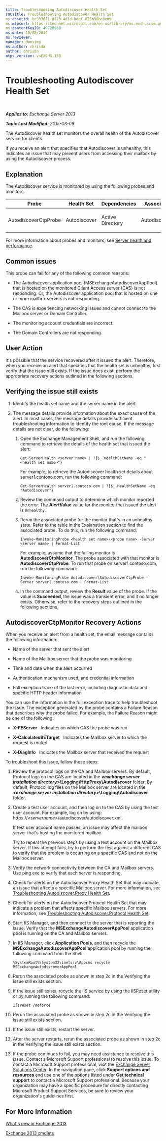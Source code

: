 ```yaml
---
title: Troubleshooting Autodiscover Health Set
TOCTitle: Troubleshooting Autodiscover Health Set
ms:assetid: bc933621-df73-4d1d-bdef-825b98be8e09
ms:mtpsurl: https://technet.microsoft.com/en-us/library/ms.exch.scom.autodiscover(v=EXCHG.150)
ms:contentKeyID: 49720860
ms.date: 10/08/2015
ms.reviewer: 
manager: dansimp
ms.author: chrisda
author: chrisda
mtps_version: v=EXCHG.150
---
```


<div data-xmlns="http://www.w3.org/1999/xhtml">

<div class="topic" data-xmlns="http://www.w3.org/1999/xhtml" data-msxsl="urn:schemas-microsoft-com:xslt" data-cs="http://msdn.microsoft.com/en-us/">

<div data-asp="http://msdn2.microsoft.com/asp">

# Troubleshooting Autodiscover Health Set

</div>

<div id="mainSection">

<div id="mainBody">

<span> </span>

_**Applies to:** Exchange Server 2013_

_**Topic Last Modified:** 2015-03-09_

The Autodiscover health set monitors the overall health of the Autodiscover service for clients.

If you receive an alert that specifies that Autodiscover is unhealthy, this indicates an issue that may prevent users from accessing their mailbox by using the Autodiscover process.

<span id="EXP"></span>

<div>

## Explanation

The Autodiscover service is monitored by using the following probes and monitors.


<table>
<colgroup>
<col style="width: 25%" />
<col style="width: 25%" />
<col style="width: 25%" />
<col style="width: 25%" />
</colgroup>
<thead>
<tr class="header">
<th>Probe</th>
<th>Health Set</th>
<th>Dependencies</th>
<th>Associated Monitors</th>
</tr>
</thead>
<tbody>
<tr class="odd">
<td><p>AutodiscoverCtpProbe</p></td>
<td><p>Autodiscover</p></td>
<td><p>Active Directory</p></td>
<td><p>AutodiscoverCtpMonitor</p></td>
</tr>
</tbody>
</table>


For more information about probes and monitors, see [Server health and performance](https://technet.microsoft.com/en-us/library/jj150551\(v=exchg.150\)).

</div>

<div>

## Common issues

This probe can fail for any of the following common reasons:

  - The Autodiscover application pool (MSExchangeAutodiscoverAppPool) that is hosted on the monitored Client Access server (CAS) is not responding. Or, the Autodiscover application pool that is hosted on one or more mailbox servers is not responding.

  - The CAS is experiencing networking issues and cannot connect to the Mailbox server or Domain Controller.

  - The monitoring account credentials are incorrect.

  - The Domain Controllers are not responding.

</div>

<div>

## User Action

It's possible that the service recovered after it issued the alert. Therefore, when you receive an alert that specifies that the health set is unhealthy, first verify that the issue still exists. If the issue does exist, perform the appropriate recovery actions outlined in the following sections.

<span id="verify"></span>

<div>

## Verifying the issue still exists

1.  Identify the health set name and the server name in the alert.

2.  The message details provide information about the exact cause of the alert. In most cases, the message details provide sufficient troubleshooting information to identify the root cause. If the message details are not clear, do the following:
    
    1.  Open the Exchange Management Shell, and run the following command to retrieve the details of the health set that issued the alert:
        
            Get-ServerHealth <server name> | ?{$_.HealthSetName -eq "<health set name>"}
        
        For example, to retrieve the Autodiscover health set details about server1.contoso.com, run the following command:
        
            Get-ServerHealth server1.contoso.com | ?{$_.HealthSetName -eq "Autodiscover"}
    
    2.  Review the command output to determine which monitor reported the error. The **AlertValue** value for the monitor that issued the alert is `Unhealthy`.
    
    3.  Rerun the associated probe for the monitor that's in an unhealthy state. Refer to the table in the Explanation section to find the associated probe. To do this, run the following command:
        
            Invoke-MonitoringProbe <health set name>\<probe name> -Server <server name> | Format-List
        
        For example, assume that the failing monitor is **AutodiscoverCtpMonitor**. The probe associated with that monitor is **AutodiscoverCtpProbe**. To run that probe on server1.contoso.com, run the following command:
        
            Invoke-MonitoringProbe Autodiscover\AutodiscoverCtpProbe -Server server1.contoso.com | Format-List
    
    4.  In the command output, review the **Result** value of the probe. If the value is **Succeeded**, the issue was a transient error, and it no longer exists. Otherwise, refer to the recovery steps outlined in the following sections.

</div>

<span id="TestMonitors"></span>

<div>

## AutodiscoverCtpMonitor Recovery Actions

When you receive an alert from a health set, the email message contains the following information:

  - Name of the server that sent the alert

  - Name of the Mailbox server that the probe was monitoring

  - Time and date when the alert occurred

  - Authentication mechanism used, and credential information

  - Full exception trace of the last error, including diagnostic data and specific HTTP header information

You can use the information in the full exception trace to help troubleshoot the issue. The exception generated by the probe contains a Failure Reason that describes why the probe failed. For example, the Failure Reason might be one of the following:

  - **X-FEServer**   Indicates on which CAS the probe was run

  - **X-CalculatedBETarget**   Indicates the Mailbox server to which the request is routed

  - **X-DiagInfo**   Indicates the Mailbox server that received the request

To troubleshoot this issue, follow these steps:

1.  Review the protocol logs on the CA and Mailbox servers. By default, Protocol logs on the CAS are located in the ***\<exchange server installation directory\>*\\Logging\\HttpProxy\\Autodiscover** folder. By default, Protocol log files on the Mailbox server are located in the ***\<exchange server installation directory\>*\\Logging\\Autodiscover** folder.

2.  Create a test user account, and then log on to the CAS by using the test user account. For example, log on by using: https://*\<servername\>*/autodiscover/autodiscover.xml.
    
    If test user account name passes, an issue may affect the mailbox server that's hosting the monitored mailbox.
    
    Try to repeat the previous steps by using a test account on the Mailbox server. If this attempt fails, try to perform the test against a different CAS to verify that the problem is occurring on a specific CAS and not on the Mailbox server.

3.  Verify the network connectivity between the CA and Mailbox servers. Use ping.exe to verify that each server is responding.

4.  Check for alerts on the Autodiscover.Proxy Health Set that may indicate an issue that affects a specific Mailbox server. For more information, see [Troubleshooting Autodiscover.Proxy Health Set](troubleshooting-autodiscover-proxy-health-set.md).

5.  Check for alerts on the Autodiscover.Protocol Health Set that may indicate a problem that affects specific Mailbox servers. For more information, see [Troubleshooting Autodiscover.Protocol Health Set](troubleshooting-autodiscover-protocol-health-set.md).

6.  Start IIS Manager, and then connect to the server that is reporting the issue. Verify that the **MSExchangeAutodiscoverAppPool** application pool is running on the CA and Mailbox servers.

7.  In IIS Manager, click **Application Pools**, and then recycle the **MSExchangeAutodiscoverAppPool** application pool by running the following command from the Shell:
    
        %SystemRoot%\System32\inetsrv\Appcmd recycle MSExchangeAutodiscoverAppPool

8.  Rerun the associated probe as shown in step 2c in the Verifying the issue still exists section.

9.  If the issue still exists, recycle the IIS service by using the IISReset utility or by running the following command:
    
        Iisreset /noforce

10. Rerun the associated probe as shown in step 2c in the Verifying the issue still exists section.

11. If the issue still exists, restart the server.

12. After the server restarts, rerun the associated probe as shown in step 2c in the Verifying the issue still exists section.

13. If the probe continues to fail, you may need assistance to resolve this issue. Contact a Microsoft Support professional to resolve this issue. To contact a Microsoft Support professional, visit the [Exchange Server Solutions Center](http://go.microsoft.com/fwlink/p/?linkid=180809). In the navigation pane, click **Support options and resources** and use one of the options listed under **Get technical support** to contact a Microsoft Support professional. Because your organization may have a specific procedure for directly contacting Microsoft Product Support Services, be sure to review your organization's guidelines first.

</div>

</div>

<div>

## For More Information

[What's new in Exchange 2013](https://technet.microsoft.com/en-us/library/jj150540\(v=exchg.150\))

[Exchange 2013 cmdlets](https://technet.microsoft.com/en-us/library/bb124413\(v=exchg.150\))

</div>

</div>

<span> </span>

</div>

</div>

</div>

